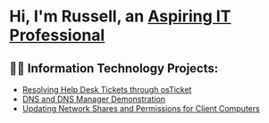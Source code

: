 <h1>Hi, I'm Russell, an <a href="https://linkedin.com"> Aspiring IT Professional</a></h1>

<h2>👨‍💻 Information Technology Projects:</h2>

  - [Resolving Help Desk Tickets through osTicket](https://github.com/lainezr/osTicket)
  - [DNS and DNS Manager Demonstration](https://github.com/lainezr/DNS)
  - [Updating Network Shares and Permissions for Client Computers](https://github.com/lainezr/shares-permissions)
